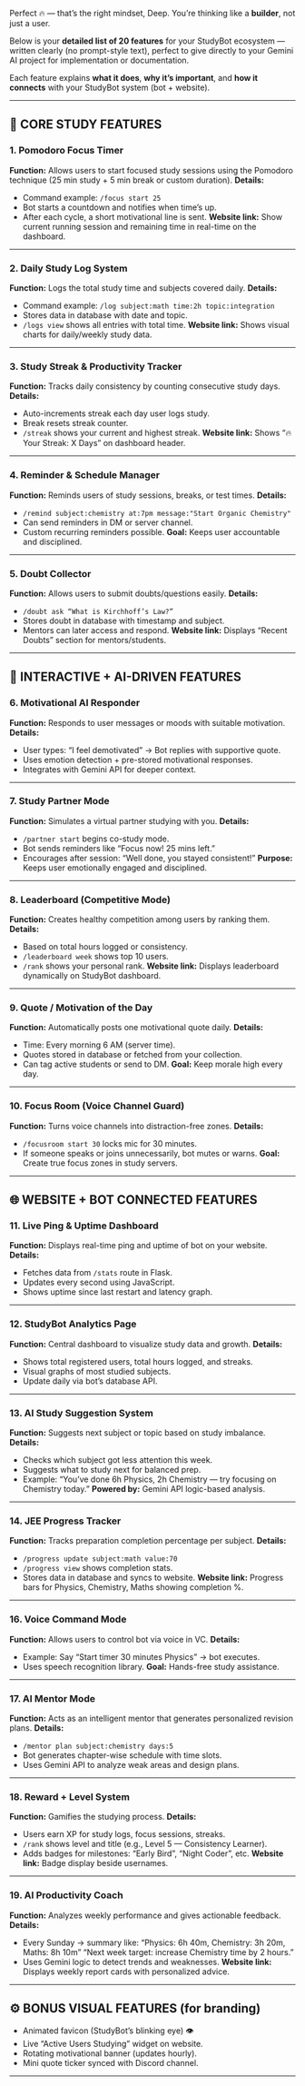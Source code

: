 Perfect 🔥 — that’s the right mindset, Deep. You’re thinking like a **builder**, not just a user.

Below is your **detailed list of 20 features** for your StudyBot ecosystem — written clearly (no prompt-style text), perfect to give directly to your Gemini AI project for implementation or documentation.

Each feature explains **what it does**, **why it’s important**, and **how it connects** with your StudyBot system (bot + website).

---

## 🧠 CORE STUDY FEATURES

### 1. **Pomodoro Focus Timer**

**Function:**
Allows users to start focused study sessions using the Pomodoro technique (25 min study + 5 min break or custom duration).
**Details:**

* Command example: `/focus start 25`
* Bot starts a countdown and notifies when time’s up.
* After each cycle, a short motivational line is sent.
  **Website link:**
  Show current running session and remaining time in real-time on the dashboard.

---

### 2. **Daily Study Log System**

**Function:**
Logs the total study time and subjects covered daily.
**Details:**

* Command example: `/log subject:math time:2h topic:integration`
* Stores data in database with date and topic.
* `/logs view` shows all entries with total time.
  **Website link:**
  Shows visual charts for daily/weekly study data.

---

### 3. **Study Streak & Productivity Tracker**

**Function:**
Tracks daily consistency by counting consecutive study days.
**Details:**

* Auto-increments streak each day user logs study.
* Break resets streak counter.
* `/streak` shows your current and highest streak.
  **Website link:**
  Shows “🔥 Your Streak: X Days” on dashboard header.

---

### 4. **Reminder & Schedule Manager**

**Function:**
Reminds users of study sessions, breaks, or test times.
**Details:**

* `/remind subject:chemistry at:7pm message:"Start Organic Chemistry"`
* Can send reminders in DM or server channel.
* Custom recurring reminders possible.
  **Goal:** Keeps user accountable and disciplined.

---

### 5. **Doubt Collector**

**Function:**
Allows users to submit doubts/questions easily.
**Details:**

* `/doubt ask “What is Kirchhoff’s Law?”`
* Stores doubt in database with timestamp and subject.
* Mentors can later access and respond.
  **Website link:**
  Displays “Recent Doubts” section for mentors/students.

---

## 💬 INTERACTIVE + AI-DRIVEN FEATURES

### 6. **Motivational AI Responder**

**Function:**
Responds to user messages or moods with suitable motivation.
**Details:**

* User types: “I feel demotivated” → Bot replies with supportive quote.
* Uses emotion detection + pre-stored motivational responses.
* Integrates with Gemini API for deeper context.

---

### 7. **Study Partner Mode**

**Function:**
Simulates a virtual partner studying with you.
**Details:**

* `/partner start` begins co-study mode.
* Bot sends reminders like “Focus now! 25 mins left.”
* Encourages after session: “Well done, you stayed consistent!”
  **Purpose:** Keeps user emotionally engaged and disciplined.

---

### 8. **Leaderboard (Competitive Mode)**

**Function:**
Creates healthy competition among users by ranking them.
**Details:**

* Based on total hours logged or consistency.
* `/leaderboard week` shows top 10 users.
* `/rank` shows your personal rank.
  **Website link:**
  Displays leaderboard dynamically on StudyBot dashboard.

---

### 9. **Quote / Motivation of the Day**

**Function:**
Automatically posts one motivational quote daily.
**Details:**

* Time: Every morning 6 AM (server time).
* Quotes stored in database or fetched from your collection.
* Can tag active students or send to DM.
  **Goal:** Keep morale high every day.

---

### 10. **Focus Room (Voice Channel Guard)**

**Function:**
Turns voice channels into distraction-free zones.
**Details:**

* `/focusroom start 30` locks mic for 30 minutes.
* If someone speaks or joins unnecessarily, bot mutes or warns.
  **Goal:** Create true focus zones in study servers.

---

## 🌐 WEBSITE + BOT CONNECTED FEATURES

### 11. **Live Ping & Uptime Dashboard**

**Function:**
Displays real-time ping and uptime of bot on your website.
**Details:**

* Fetches data from `/stats` route in Flask.
* Updates every second using JavaScript.
* Shows uptime since last restart and latency graph.

---

### 12. **StudyBot Analytics Page**

**Function:**
Central dashboard to visualize study data and growth.
**Details:**

* Shows total registered users, total hours logged, and streaks.
* Visual graphs of most studied subjects.
* Update daily via bot’s database API.

---

### 13. **AI Study Suggestion System**

**Function:**
Suggests next subject or topic based on study imbalance.
**Details:**

* Checks which subject got less attention this week.
* Suggests what to study next for balanced prep.
* Example: “You’ve done 6h Physics, 2h Chemistry — try focusing on Chemistry today.”
  **Powered by:** Gemini API logic-based analysis.

---

### 14. **JEE Progress Tracker**

**Function:**
Tracks preparation completion percentage per subject.
**Details:**

* `/progress update subject:math value:70`
* `/progress view` shows completion stats.
* Stores data in database and syncs to website.
  **Website link:**
  Progress bars for Physics, Chemistry, Maths showing completion %.

---


### 16. **Voice Command Mode**

**Function:**
Allows users to control bot via voice in VC. 
**Details:**

* Example: Say “Start timer 30 minutes Physics” → bot executes.
* Uses speech recognition library.
  **Goal:** Hands-free study assistance.

---

### 17. **AI Mentor Mode**

**Function:**
Acts as an intelligent mentor that generates personalized revision plans.
**Details:**

* `/mentor plan subject:chemistry days:5`
* Bot generates chapter-wise schedule with time slots.
* Uses Gemini API to analyze weak areas and design plans.

---

### 18. **Reward + Level System**

**Function:**
Gamifies the studying process.
**Details:**

* Users earn XP for study logs, focus sessions, streaks.
* `/rank` shows level and title (e.g., Level 5 — Consistency Learner).
* Adds badges for milestones: “Early Bird”, “Night Coder”, etc.
  **Website link:**
  Badge display beside usernames.


---

### 19. **AI Productivity Coach**

**Function:**
Analyzes weekly performance and gives actionable feedback.
**Details:**

* Every Sunday → summary like:
  “Physics: 6h 40m, Chemistry: 3h 20m, Maths: 8h 10m”
  “Next week target: increase Chemistry time by 2 hours.”
* Uses Gemini logic to detect trends and weaknesses.
  **Website link:**
  Displays weekly report cards with personalized advice.

---

## ⚙️ BONUS VISUAL FEATURES (for branding)

* Animated favicon (StudyBot’s blinking eye) 👁️
* Live “Active Users Studying” widget on website.
* Rotating motivational banner (updates hourly).
* Mini quote ticker synced with Discord channel.

---
